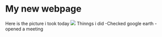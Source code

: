 # My new webpage
Here is the picture i took today
![](https://www.google.com/url?sa=i&url=https%3A%2F%2Fcommonwealthchamber.com%2Fmember-countries%2Fkenya%2F&psig=AOvVaw075FrP0EZSaE8IZD_p_gVP&ust=1730199289413000&source=images&cd=vfe&opi=89978449&ved=0CBQQjRxqFwoTCKion-b0sIkDFQAAAAAdAAAAABAE)
Thinngs i did
-Checked google earth
-opened a meeting
